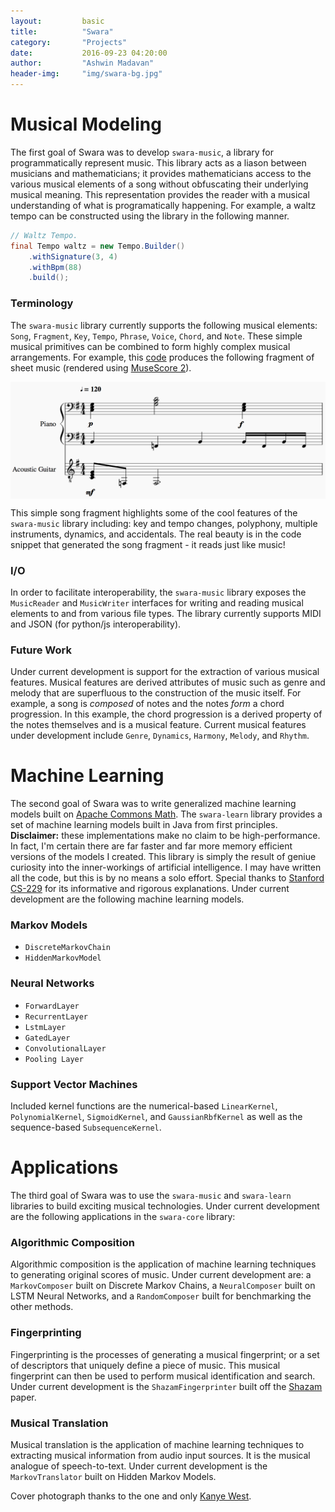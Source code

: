 ```yaml
---
layout:			basic
title:			"Swara"
category:		"Projects"
date:			2016-09-23 04:20:00
author:			"Ashwin Madavan"
header-img:		"img/swara-bg.jpg"
---
```


# Musical Modeling
The first goal of Swara was to develop ```swara-music```, a library for programmatically represent music. This library acts as a liason between musicians and mathematicians; it provides mathematicians access to the various musical elements of a song without obfuscating their underlying musical meaning. This representation provides the reader with a musical understanding of what is programatically happening. For example, a waltz tempo can be constructed using the library in the following manner.

```java
// Waltz Tempo.
final Tempo waltz = new Tempo.Builder()
    .withSignature(3, 4)
    .withBpm(88)
    .build();
```

### Terminology
The ```swara-music``` library currently supports the following musical elements: ```Song```, ```Fragment```, ```Key```, ```Tempo```, ```Phrase```, ```Voice```, ```Chord```, and ```Note```. These simple musical primitives can be combined to form highly complex musical arrangements. For example, this [code](https://gist.github.com/ashwin153/d86292dbfc346b48d7e8f9e79db463fd) produces the following fragment of sheet music (rendered using [MuseScore 2](https://musescore.org/en/2.0)).

<img align="center" src="/img/sample-song.png"/>

This simple song fragment highlights some of the cool features of the ```swara-music``` library including: key and tempo changes, polyphony, multiple instruments, dynamics, and accidentals. The real beauty is in the code snippet that generated the song fragment - it reads just like music! 

### I/O
In order to facilitate interoperability, the ```swara-music``` library exposes the ```MusicReader``` and ```MusicWriter``` interfaces for writing and reading musical elements to and from various file types. The library currently supports MIDI and JSON (for python/js interoperability).

### Future Work
Under current development is support for the extraction of various musical features. Musical features are derived attributes of music such as genre and melody that are superfluous to the construction of the music itself. For example, a song is _composed_ of notes and the notes _form_ a chord progression. In this example, the chord progression is a derived property of the notes themselves and is a musical feature. Current musical features under development include ```Genre```, ```Dynamics```, ```Harmony```, ```Melody```, and ```Rhythm```.

# Machine Learning
The second goal of Swara was to write generalized machine learning models built on [Apache Commons Math](http://commons.apache.org/proper/commons-math/). The ```swara-learn``` library provides a set of machine learning models built in Java from first principles. **Disclaimer:** these implementations make no claim to be high-performance. In fact, I'm certain there are far faster and far more memory efficient versions of the models I created. This library is simply the result of geniue curiosity into the inner-workings of artificial intelligence. I may have written all the code, but this is by no means a solo effort. Special thanks to [Stanford CS-229](http://cs229.stanford.edu) for its informative and rigorous explanations. Under current development are the following machine learning models.

### Markov Models
- ```DiscreteMarkovChain```
- ```HiddenMarkovModel```

### Neural Networks
- ```ForwardLayer```
- ```RecurrentLayer```
- ```LstmLayer```
- ```GatedLayer```
- ```ConvolutionalLayer```
- ```Pooling Layer```

### Support Vector Machines
Included kernel functions are the numerical-based ```LinearKernel```, ```PolynomialKernel```, ```SigmoidKernel```, and ```GaussianRbfKernel``` as well as the sequence-based ```SubsequenceKernel```.

# Applications
The third goal of Swara was to use the ```swara-music``` and ```swara-learn``` libraries to build exciting musical technologies. Under current development are the following applications in the ```swara-core``` library:

### Algorithmic Composition
Algorithmic composition is the application of machine learning techniques to generating original scores of music. Under current development are: a ```MarkovComposer``` built on Discrete Markov Chains, a ```NeuralComposer``` built on LSTM Neural Networks, and a ```RandomComposer``` built for benchmarking the other methods.

### Fingerprinting
Fingerprinting is the processes of generating a musical fingerprint; or a set of descriptors that uniquely define a piece of music. This musical fingerprint can then be used to perform musical identification and search. Under current development is the ```ShazamFingerprinter``` built off the [Shazam](http://www.ee.columbia.edu/~dpwe/papers/Wang03-shazam.pdf) paper.

### Musical Translation
Musical translation is the application of machine learning techniques to extracting musical information from audio input sources. It is the musical analogue of speech-to-text. Under current development is the ```MarkovTranslator``` built on Hidden Markov Models.

Cover photograph thanks to the one and only [Kanye West](http://wallpapercave.com/kanye-west-graduation-wallpaper).

